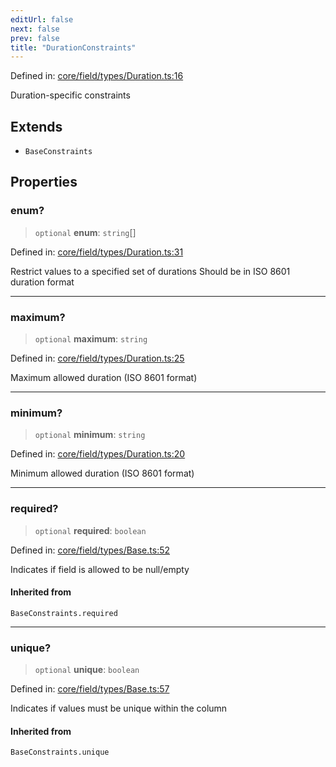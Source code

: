 ```yaml
---
editUrl: false
next: false
prev: false
title: "DurationConstraints"
---
```


Defined in: [core/field/types/Duration.ts:16](https://github.com/datisthq/dpkit/blob/5891634de8175d14853313e208ffbae144fd78eb/core/field/types/Duration.ts#L16)

Duration-specific constraints

## Extends

- `BaseConstraints`

## Properties

### enum?

> `optional` **enum**: `string`[]

Defined in: [core/field/types/Duration.ts:31](https://github.com/datisthq/dpkit/blob/5891634de8175d14853313e208ffbae144fd78eb/core/field/types/Duration.ts#L31)

Restrict values to a specified set of durations
Should be in ISO 8601 duration format

***

### maximum?

> `optional` **maximum**: `string`

Defined in: [core/field/types/Duration.ts:25](https://github.com/datisthq/dpkit/blob/5891634de8175d14853313e208ffbae144fd78eb/core/field/types/Duration.ts#L25)

Maximum allowed duration (ISO 8601 format)

***

### minimum?

> `optional` **minimum**: `string`

Defined in: [core/field/types/Duration.ts:20](https://github.com/datisthq/dpkit/blob/5891634de8175d14853313e208ffbae144fd78eb/core/field/types/Duration.ts#L20)

Minimum allowed duration (ISO 8601 format)

***

### required?

> `optional` **required**: `boolean`

Defined in: [core/field/types/Base.ts:52](https://github.com/datisthq/dpkit/blob/5891634de8175d14853313e208ffbae144fd78eb/core/field/types/Base.ts#L52)

Indicates if field is allowed to be null/empty

#### Inherited from

`BaseConstraints.required`

***

### unique?

> `optional` **unique**: `boolean`

Defined in: [core/field/types/Base.ts:57](https://github.com/datisthq/dpkit/blob/5891634de8175d14853313e208ffbae144fd78eb/core/field/types/Base.ts#L57)

Indicates if values must be unique within the column

#### Inherited from

`BaseConstraints.unique`
